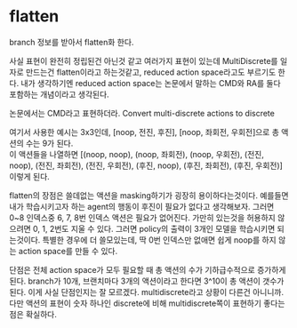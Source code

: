 # flatten

branch 정보를 받아서 flatten화 한다.

사실 표현이 완전히 정립된건 아닌것 같고 여러가지 표현이 있는데 MultiDiscrete를 일자로 만드는건 flatten이라고 하는것같고, reduced action space라고도 부르기도 한다. 내가 생각하기엔 reduced action space는 논문에서 말하는 CMD와 RA를 둘다 포함하는 개념이라고 생각된다.

논문에서는 CMD라고 표현하더라. Convert multi-discrete actions to discrete

여기서 사용한 예시는 3x3인데, [noop, 전진, 후진], [noop, 좌회전, 우회전]으로 총 액션의 수는 9가 된다.  
이 액션들을 나열하면 [(noop, noop), (noop, 좌회전), (noop, 우회전), (전진, noop), (전진, 좌회전), (전진, 우회전), (후진, noop), (후진, 좌회전), (후진, 우회전)] 이렇게 된다.

flatten의 장점은 쓸데없는 액션을 masking하기가 굉장히 용이하다는것이다. 예를들면 내가 학습시키고자 하는 agent의 행동이 후진이 필요가 없다고 생각해보자. 그러면 0~8 인덱스중 6, 7, 8번 인덱스 액션은 필요가 없어진다. 가만히 있는것을 허용하지 않으려면 0, 1, 2번도 지울 수 있다. 그러면 policy의 출력이 3개인 모델을 학습시키면 되는것이다. 특별한 경우에 더 쓸모있는데, 딱 0번 인덱스만 없애면 쉽게 noop를 하지 않는 action space를 만들 수 있다.

단점은 전체 action space가 모두 필요할 때 총 액션의 수가 기하급수적으로 증가하게 된다. branch가 10개, 브랜치마다 3개의 액션이라고 한다면 3^10이 총 액션이 갯수가 된다. 이게 사실 단점인지는 잘 모르겠다. multidiscrete라고 상황이 다른건 아니니까. 다만 액션의 표현이 숫자 하나인 discrete에 비해 multidiscrete쪽이 표현하기 좋다는점은 확실하다.


